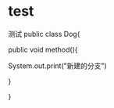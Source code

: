 # test
测试
public class Dog{

  public void method(){
  
  System.out.print("新建的分支")
  
  
  
  } 



}
